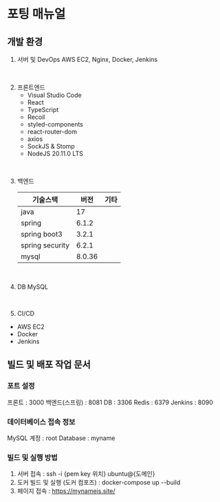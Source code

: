 # 포팅 매뉴얼

## 개발 환경 
1. 서버 및 DevOps
   AWS EC2, Nginx, Docker, Jenkins


<br>

2. 프론트엔드
   -   Visual Studio Code
   -   React
   -   TypeScript
   -   Recoil
   -   styled-components
   -   react-router-dom
   -   axios
   -   SockJS & Stomp
   -   NodeJS 20.11.0 LTS

<br>

3. 백엔드

   | 기술스택            | 버전   | 기타 |
   |-----------------| ------ | ---- |
   | java            | 17     |      |
   | spring          | 6.1.2  |      |
   | spring boot3    | 3.2.1  |      |
   | spring security | 6.2.1  |      |
   | mysql           | 8.0.36 |      |


<br>

4. DB
   MySQL

<br>

5. CI/CD
-   AWS EC2
-   Docker
-   Jenkins



## 빌드 및 배포 작업 문서

### 포트 설정
프론트 : 3000
백엔드(스프링) : 8081
DB : 3306
Redis : 6379
Jenkins : 8090

### 데이터베이스 접속 정보
MySQL
계정 : root
Database : myname

### 빌드 및 실행 방법
1. 서버 접속 : ssh -i {pem key 위치} ubuntu@{도메인}
2. 도커 빌드 및 실행 (도커 컴포즈) : docker-compose up --build 
3. 페이지 접속 : https://mynameis.site/